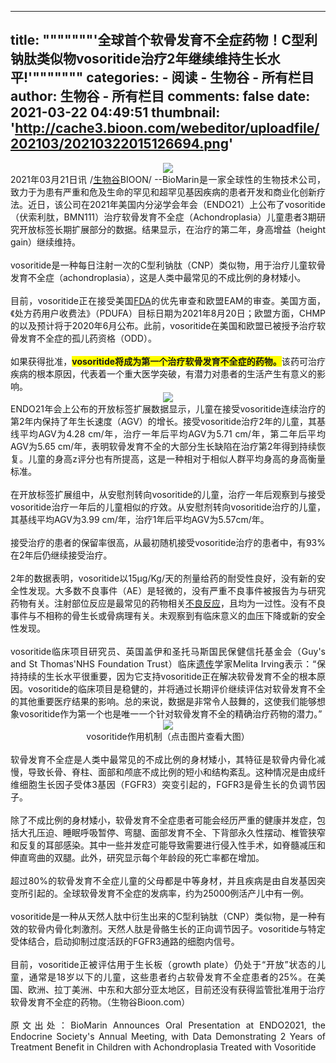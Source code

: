 
---
title: """""""'全球首个软骨发育不全症药物！C型利钠肽类似物vosoritide治疗2年继续维持生长水平!'"""""""
categories: 
    - 阅读
    - 生物谷 - 所有栏目
author: 生物谷 - 所有栏目
comments: false
date: 2021-03-22 04:49:51
thumbnail: 'http://cache3.bioon.com/webeditor/uploadfile/202103/20210322015126694.png'
---

<div>   
<div style="text-align: center;"><img src="http://cache3.bioon.com/webeditor/uploadfile/202103/20210322015126694.png" referrerpolicy="no-referrer"><br></div><div style="text-align: justify;">2021年03月21日讯 /<a class="channel_keylink" href="http://news.bioon.com/" target="_blank">生物谷</a>BIOON/ --BioMarin是一家全球性的生物技术公司，致力于为患有严重和危及生命的罕见和超罕见基因疾病的患者开发和商业化创新疗法。近日，该公司在2021年美国内分泌学会年会（ENDO21）上公布了vosoritide（伏索利肽，BMN111）治疗软骨发育不全症（Achondroplasia）儿童患者3期研究开放标签长期扩展部分的数据。结果显示，在治疗的第二年，身高增益（height gain）继续维持。</div><div style="text-align: justify;"><br></div><div style="text-align: justify;">vosoritide是一种每日注射一次的C型利钠肽（CNP）类似物，用于治疗儿童软骨发育不全症（achondroplasia），这是人类中最常见的不成比例的身材矮小。</div><div style="text-align: justify;"><br></div><div style="text-align: justify;">目前，vosoritide正在接受美国<a class="channel_keylink" href="http://news.bioon.com/fda/" target="_blank">FDA</a>的优先审查和欧盟EAM的审查。美国方面，《处方药用户收费法》（PDUFA）目标日期为2021年8月20日；欧盟方面，CHMP的以及预计将于2020年6月公布。此前，vosoritide在美国和欧盟已被授予治疗软骨发育不全症的孤儿药资格（ODD）。</div><div style="text-align: justify;"><br></div><div style="text-align: justify;">如果获得批准，<span style="font-weight: bold; background-color: rgb(255, 255, 0);">vosoritide将成为第一个治疗软骨发育不全症的药物。</span>该药可治疗疾病的根本原因，代表着一个重大医学突破，有潜力对患者的生活产生有意义的影响。</div><div style="text-align: center;"><img src="http://cache3.bioon.com/webeditor/uploadfile/202103/20210322015050806.png" referrerpolicy="no-referrer"><br></div><div style="text-align: justify;">ENDO21年会上公布的开放标签扩展数据显示，儿童在接受vosoritide连续治疗的第2年内保持了年生长速度（AGV）的增长。接受vosoritide治疗2年的儿童，其基线平均AGV为4.28 cm/年，治疗一年后平均AGV为5.71 cm/年，第二年后平均AGV为5.65 cm/年，表明软骨发育不全的大部分生长缺陷在治疗第2年得到持续恢复。儿童的身高z评分也有所提高，这是一种相对于相似人群平均身高的身高衡量标准。</div><div style="text-align: justify;"><br></div><div style="text-align: justify;">在开放标签扩展组中，从安慰剂转向vosoritide的儿童，治疗一年后观察到与接受vosoritide治疗一年后的儿童相似的疗效。从安慰剂转向vosoritide治疗的儿童，其基线平均AGV为3.99 cm/年，治疗1年后平均AGV为5.57cm/年。</div><div style="text-align: justify;"><br></div><div style="text-align: justify;">接受治疗的患者的保留率很高，从最初随机接受vosoritide治疗的患者中，有93%在2年后仍继续接受治疗。</div><div style="text-align: justify;"><br></div><div style="text-align: justify;">2年的数据表明，vosoritide以15μg/Kg/天的剂量给药的耐受性良好，没有新的安全性发现。大多数不良事件（AE）是轻微的，没有严重不良事件被报告为与研究药物有关。注射部位反应是最常见的药物相关<a class="channel_keylink" href="http://xy.bioon.com/course_info/series_11.html">不良反应</a>，且均为一过性。没有不良事件与不相称的骨生长或骨病理有关。未观察到有临床意义的血压下降或新的安全性发现。</div><div style="text-align: justify;"><br></div><div style="text-align: justify;">vosoritide临床项目研究员、英国盖伊和圣托马斯国民保健信托基金会（Guy's and St Thomas'NHS Foundation Trust）临床<a class="channel_keylink" href="http://xy.bioon.com/course_video/zhong-guo-ren-qun-ying-yang-he-yi-chuan-yin416058.html">遗传</a>学家Melita Irving表示：“保持持续的生长水平很重要，因为它支持vosoritide正在解决软骨发育不全的根本原因。vosoritide的临床项目是稳健的，并将通过长期评价继续评估对软骨发育不全的其他重要医疗结果的影响。总的来说，数据是非常令人鼓舞的，这使我们能够想象vosoritide作为第一个也是唯一一个针对软骨发育不全的精确治疗药物的潜力。”</div><div style="text-align: center;"><a href="http://news.bioon.com/webeditor/uploadfile/202103/20210322015104416.png" target="_blank"><img src="http://cache3.bioon.com/webeditor/uploadfile/202103/20210322015104416_s.png" referrerpolicy="no-referrer"></a><br></div><div style="text-align: center;">vosoritide作用机制（点击图片查看大图）</div><div style="text-align: justify;"><br></div><div style="text-align: justify;">软骨发育不全症是人类中最常见的不成比例的身材矮小，其特征是软骨内骨化减慢，导致长骨、脊柱、面部和颅底不成比例的短小和结构紊乱。这种情况是由成纤维细胞生长因子受体3基因（FGFR3）突变引起的，FGFR3是骨生长的负调节因子。</div><div style="text-align: justify;"><br></div><div style="text-align: justify;">除了不成比例的身材矮小，软骨发育不全症患者可能会经历严重的健康并发症，包括大孔压迫、睡眠呼吸暂停、弯腿、面部发育不全、下背部永久性摆动、椎管狭窄和反复的耳部感染。其中一些并发症可能导致需要进行侵入性手术，如脊髓减压和伸直弯曲的双腿。此外，研究显示每个年龄段的死亡率都在增加。</div><div style="text-align: justify;"><br></div><div style="text-align: justify;">超过80%的软骨发育不全症儿童的父母都是中等身材，并且疾病是由自发基因突变所引起的。全球软骨发育不全症的发病率，约为25000例活产儿中有一例。</div><div style="text-align: justify;"><br></div><div style="text-align: justify;">vosoritide是一种从天然人肽中衍生出来的C型利钠肽（CNP）类似物，是一种有效的软骨内骨化刺激剂。天然人肽是骨骼生长的正向调节因子。vosoritide与特定受体结合，启动抑制过度活跃的FGFR3通路的细胞内信号。</div><div style="text-align: justify;"><br></div><div style="text-align: justify;">目前，vosoritide正被评估用于生长板（growth plate）仍处于“开放”状态的儿童，通常是18岁以下的儿童，这些患者约占软骨发育不全症患者的25%。在美国、欧洲、拉丁美洲、中东和大部分亚太地区，目前还没有获得监管批准用于治疗软骨发育不全症的药物。（生物谷Bioon.com）</div><div style="text-align: justify;"><br></div><div style="text-align: justify;">原文出处：BioMarin Announces Oral Presentation at ENDO2021, the Endocrine Society's Annual Meeting, with Data Demonstrating 2 Years of Treatment Benefit in Children with Achondroplasia Treated with Vosoritide</div>
  
</div>
            